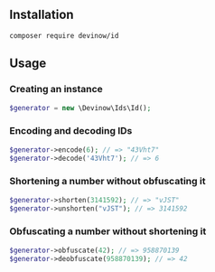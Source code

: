 ## Installation
```
composer require devinow/id
```
## Usage

### Creating an instance

```php
$generator = new \Devinow\Ids\Id();
```

### Encoding and decoding IDs

```php
$generator->encode(6); // => "43Vht7"
$generator->decode('43Vht7'); // => 6
```

### Shortening a number without obfuscating it

```php
$generator->shorten(3141592); // => "vJST"
$generator->unshorten("vJST"); // => 3141592
```

### Obfuscating a number without shortening it

```php
$generator->obfuscate(42); // => 958870139
$generator->deobfuscate(958870139); // => 42
```